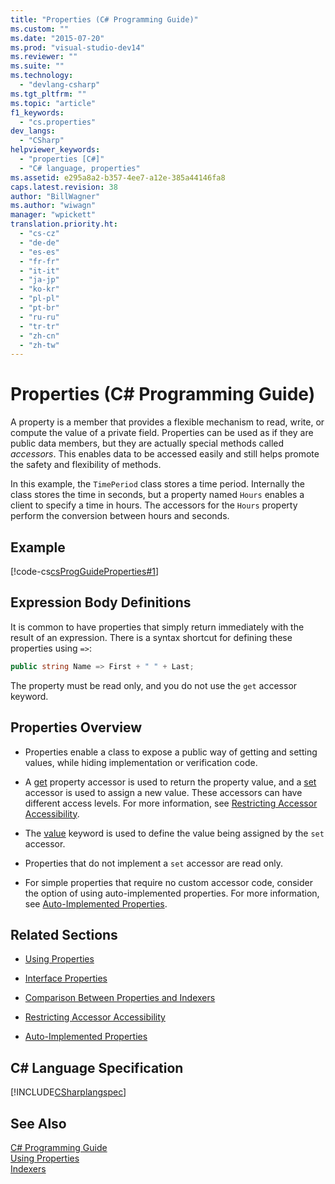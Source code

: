 ```yaml
---
title: "Properties (C# Programming Guide)"
ms.custom: ""
ms.date: "2015-07-20"
ms.prod: "visual-studio-dev14"
ms.reviewer: ""
ms.suite: ""
ms.technology: 
  - "devlang-csharp"
ms.tgt_pltfrm: ""
ms.topic: "article"
f1_keywords: 
  - "cs.properties"
dev_langs: 
  - "CSharp"
helpviewer_keywords: 
  - "properties [C#]"
  - "C# language, properties"
ms.assetid: e295a8a2-b357-4ee7-a12e-385a44146fa8
caps.latest.revision: 38
author: "BillWagner"
ms.author: "wiwagn"
manager: "wpickett"
translation.priority.ht: 
  - "cs-cz"
  - "de-de"
  - "es-es"
  - "fr-fr"
  - "it-it"
  - "ja-jp"
  - "ko-kr"
  - "pl-pl"
  - "pt-br"
  - "ru-ru"
  - "tr-tr"
  - "zh-cn"
  - "zh-tw"
---
```

# Properties (C# Programming Guide)
A property is a member that provides a flexible mechanism to read, write, or compute the value of a private field. Properties can be used as if they are public data members, but they are actually special methods called *accessors*. This enables data to be accessed easily and still helps promote the safety and flexibility of methods.  
  
 In this example, the `TimePeriod` class stores a time period. Internally the class stores the time in seconds, but a property named `Hours` enables a client to specify a time in hours. The accessors for the `Hours` property perform the conversion between hours and seconds.  
  
## Example  
 [!code-cs[csProgGuideProperties#1](../../../csharp\programming-guide\classes-and-structs/codesnippet/CSharp/properties_1.cs)]  
  
## Expression Body Definitions  
 It is common to have properties that simply return immediately with the result of an expression.  There is a syntax shortcut for defining these properties using `=>`:  
  
```c#  
public string Name => First + " " + Last;   
```  
  
 The property must be read only, and you do not use the `get` accessor keyword.  
  
## Properties Overview  
  
-   Properties enable a class to expose a public way of getting and setting values, while hiding implementation or verification code.  
  
-   A [get](../../../csharp\language-reference\keywords/get.md) property accessor is used to return the property value, and a [set](../../../csharp\language-reference\keywords/set.md) accessor is used to assign a new value. These accessors can have different access levels. For more information, see [Restricting Accessor Accessibility](../../../csharp\programming-guide\classes-and-structs/restricting-accessor-accessibility.md).  
  
-   The [value](../../../csharp\language-reference\keywords/value.md) keyword is used to define the value being assigned by the `set` accessor.  
  
-   Properties that do not implement a `set` accessor are read only.  
  
-   For simple properties that require no custom accessor code, consider the option of using auto-implemented properties. For more information, see [Auto-Implemented Properties](../../../csharp\programming-guide\classes-and-structs/auto-implemented-properties.md).  
  
## Related Sections  
  
-   [Using Properties](../../../csharp\programming-guide\classes-and-structs/using-properties.md)  
  
-   [Interface Properties](../../../csharp\programming-guide\classes-and-structs/interface-properties.md)  
  
-   [Comparison Between Properties and Indexers](../../../csharp\programming-guide\indexers/comparison-between-properties-and-indexers.md)  
  
-   [Restricting Accessor Accessibility](../../../csharp\programming-guide\classes-and-structs/restricting-accessor-accessibility.md)  
  
-   [Auto-Implemented Properties](../../../csharp\programming-guide\classes-and-structs/auto-implemented-properties.md)  
  
## C# Language Specification  
 [!INCLUDE[CSharplangspec](../../../csharp\language-reference\keywords/includes/csharplangspec_md.md)]  
  
## See Also  
 [C# Programming Guide](../../../csharp\programming-guide/index.md)   
 [Using Properties](../../../csharp\programming-guide\classes-and-structs/using-properties.md)   
 [Indexers](../../../csharp\programming-guide\indexers/index.md)